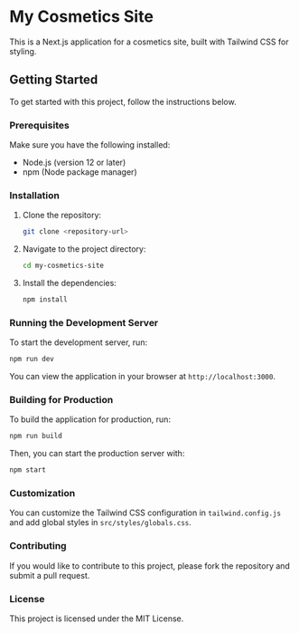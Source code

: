 # My Cosmetics Site

This is a Next.js application for a cosmetics site, built with Tailwind CSS for styling.

## Getting Started

To get started with this project, follow the instructions below.

### Prerequisites

Make sure you have the following installed:

- Node.js (version 12 or later)
- npm (Node package manager)

### Installation

1. Clone the repository:

   ```bash
   git clone <repository-url>
   ```

2. Navigate to the project directory:

   ```bash
   cd my-cosmetics-site
   ```

3. Install the dependencies:

   ```bash
   npm install
   ```

### Running the Development Server

To start the development server, run:

```bash
npm run dev
```

You can view the application in your browser at `http://localhost:3000`.

### Building for Production

To build the application for production, run:

```bash
npm run build
```

Then, you can start the production server with:

```bash
npm start
```

### Customization

You can customize the Tailwind CSS configuration in `tailwind.config.js` and add global styles in `src/styles/globals.css`.

### Contributing

If you would like to contribute to this project, please fork the repository and submit a pull request.

### License

This project is licensed under the MIT License.